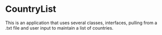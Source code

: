 # CountryList
This is an application that uses several classes, interfaces, pulling from a .txt file and user input to maintain a list of countries.
